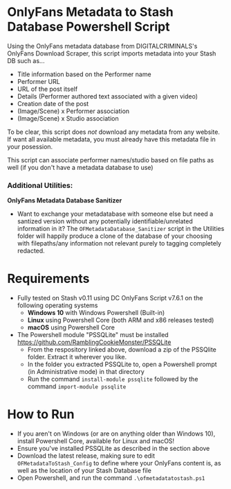 # OnlyFans Metadata to Stash Database Powershell Script
Using the OnlyFans metadata database from DIGITALCRIMINALS's OnlyFans Download Scraper, this script imports metadata into your Stash DB such as...
- Title information based on the Performer name
- Performer URL
- URL of the post itself
- Details (Performer authored text associated with a given video)
- Creation date of the post
- (Image/Scene) x Performer association
- (Image/Scene) x Studio association

To be clear, this script does _not_ download any metadata from any website. 
If want all available metadata, you must already have this metadata file in your posession.

This script can associate performer names/studio based on file paths as well (if you don't have a metadata database to use)

### Additional Utilities: 

**OnlyFans Metadata Database Sanitizer** 

- Want to exchange your metadatabase with someone else but need a santized version without any potentially identifiable/unrelated information in it?
  The `OFMetadataDatabase_Sanitizer` script in the Utilities folder will happily produce a clone of the database of your choosing with filepaths/any information not relevant purely to tagging completely redacted.

# Requirements
  - Fully tested on Stash v0.11 using DC OnlyFans Script v7.6.1 on the following operating systems
    -  **Windows 10** with Windows Powershell (Built-in)
    -  **Linux** using Powershell Core (both ARM and x86 releases tested)
    -  **macOS** using Powershell Core
  - The Powershell module "PSSQLite" must be installed https://github.com/RamblingCookieMonster/PSSQLite
    * From the respository linked above, download a zip of the PSSQlite folder. Extract it wherever you like.
    * In the folder you extracted PSSQLite to, open a Powershell prompt (in Administrative mode) in that directory
    * Run the command `install-module pssqlite` followed by the command `import-module pssqlite`

# How to Run
- If you aren't on Windows (or are on anything older than Windows 10), install Powershell Core, available for Linux and macOS!
- Ensure you've installed PSSQLite as described in the section above
- Download the latest release, making sure to edit `OFMetadataToStash_Config` to define where your OnlyFans content is, as well as the location of your Stash Database file
- Open Powershell, and run the command `.\ofmetadatatostash.ps1`
